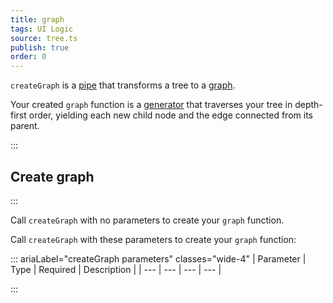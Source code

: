 ```yaml
---
title: graph
tags: UI Logic
source: tree.ts
publish: true
order: 0
---
```


`createGraph` is a [pipe](/docs/logic/pipes-overview) that transforms a tree to a [graph](/docs/logic/graph-overview).

Your created `graph` function is a [generator](https://developer.mozilla.org/en-US/docs/Web/JavaScript/Reference/Global_Objects/Generator) that traverses your tree in depth-first order, yielding each new child node and the edge connected from its parent.


:::
## Create graph
:::

Call `createGraph` with no parameters to create your `graph` function.

Call `createGraph` with these parameters to create your `graph` function:

::: ariaLabel="createGraph parameters" classes="wide-4"
| Parameter | Type | Required | Description |
| --- | --- | --- | --- |

:::

